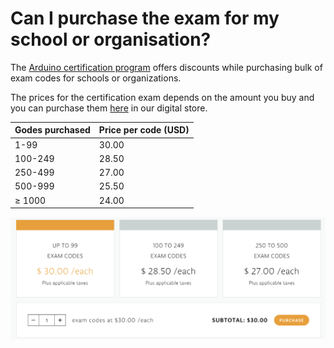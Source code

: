 # Can I purchase the exam for my school or organisation?

The [Arduino certification program](https://store.arduino.cc/digital/cert_fundamentals) offers discounts while purchasing bulk of exam codes for schools or organizations.

The prices for the certification exam depends on the amount you buy and you can purchase them [here](https://store.arduino.cc/digital/cert_fundamentals) in our digital store.

Godes purchased | Price per code (USD)
-|-
1-99| 30.00
100-249| 28.50
250-499| 27.00
500-999| 25.50
≥ 1000| 24.00

![Purchase Page](/assets/img/education/CertificationForOrganization1.png "Purchase Page")

